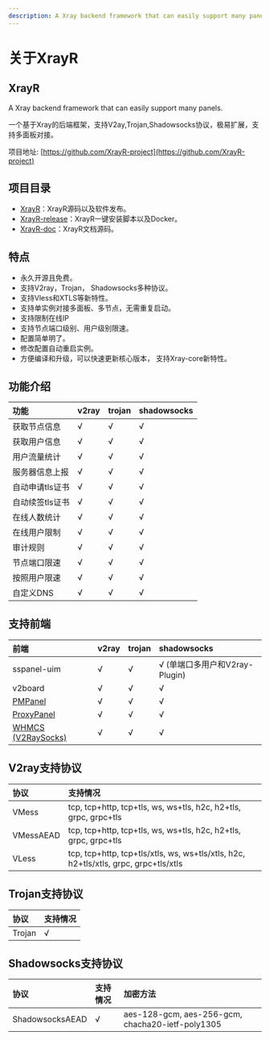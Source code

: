 ```yaml
---
description: A Xray backend framework that can easily support many panels.
---
```


# 关于XrayR

## XrayR

A Xray backend framework that can easily support many panels.

一个基于Xray的后端框架，支持V2ay,Trojan,Shadowsocks协议，极易扩展，支持多面板对接。

项目地址: [https://github.com/XrayR-project](https://github.com/XrayR-project)

## 项目目录

* [XrayR](https://github.com/XrayR-project/XrayR)：XrayR源码以及软件发布。
* [XrayR-release](https://github.com/XrayR-project/XrayR-release)：XrayR一键安装脚本以及Docker。
* [XrayR-doc](https://github.com/XrayR-project/XrayR-doc)：XrayR文档源码。

## 特点

* 永久开源且免费。
* 支持V2ray，Trojan， Shadowsocks多种协议。
* 支持Vless和XTLS等新特性。
* 支持单实例对接多面板、多节点，无需重复启动。
* 支持限制在线IP
* 支持节点端口级别、用户级别限速。
* 配置简单明了。
* 修改配置自动重启实例。
* 方便编译和升级，可以快速更新核心版本， 支持Xray-core新特性。

## 功能介绍

| 功能            | v2ray | trojan | shadowsocks |
| :-------------- | :---- | :----- | :---------- |
| 获取节点信息    | √     | √      | √           |
| 获取用户信息    | √     | √      | √           |
| 用户流量统计    | √     | √      | √           |
| 服务器信息上报  | √     | √      | √           |
| 自动申请tls证书 | √     | √      | √           |
| 自动续签tls证书 | √     | √      | √           |
| 在线人数统计    | √     | √      | √           |
| 在线用户限制    | √     | √      | √           |
| 审计规则        | √     | √      | √           |
| 节点端口限速    | √     | √      | √           |
| 按照用户限速    | √     | √      | √           |
| 自定义DNS       | √     | √      | √           |

## 支持前端

| 前端                                                   | v2ray | trojan | shadowsocks                      |
| :----------------------------------------------------- | :---- | :----- | :------------------------------- |
| sspanel-uim                                            | √     | √      | √ \(单端口多用户和V2ray-Plugin\) |
| v2board                                                | √     | √      | √                                |
| [PMPanel](https://github.com/ByteInternetHK/PMPanel)   | √     | √      | √                                |
| [ProxyPanel](https://github.com/ProxyPanel/ProxyPanel) | √     | √      | √                                |
| [WHMCS (V2RaySocks)](https://v2raysocks.doxtex.com/)   | √     | √      | √                                |

## V2ray支持协议

| 协议      | 支持情况                                                                            |
| :-------- | :---------------------------------------------------------------------------------- |
| VMess     | tcp, tcp+http, tcp+tls, ws, ws+tls, h2c, h2+tls, grpc, grpc+tls                     |
| VMessAEAD | tcp, tcp+http, tcp+tls, ws, ws+tls, h2c, h2+tls, grpc, grpc+tls                     |
| VLess     | tcp, tcp+http, tcp+tls/xtls, ws, ws+tls/xtls, h2c, h2+tls/xtls, grpc, grpc+tls/xtls |

## Trojan支持协议

| 协议   | 支持情况 |
| :----- | :------- |
| Trojan | √        |

## Shadowsocks支持协议

| 协议            | 支持情况 | 加密方法                                         |
| :-------------- | :------- | :----------------------------------------------- |
| ShadowsocksAEAD | √        | aes-128-gcm, aes-256-gcm, chacha20-ietf-poly1305 |

